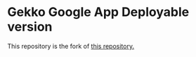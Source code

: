 <h1>Gekko Google App Deployable version</h1> 

This repository is the fork of <a href='https://github.com/askmike/gekko'>this repository.</a>
                     
